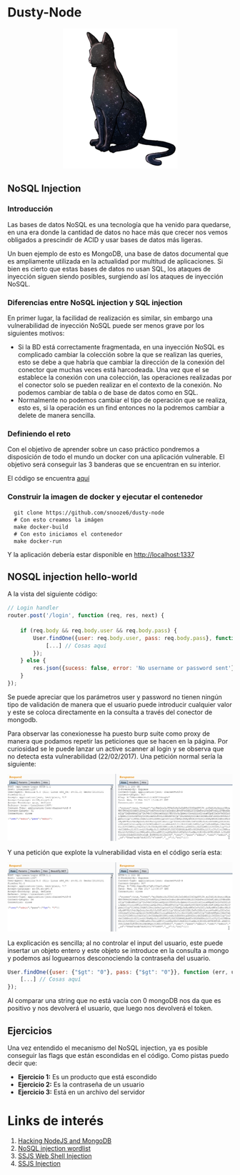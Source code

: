 # Dusty-Node

<div style="text-align:center"><img src ="dusty-project/public/images/cat.jpg" /></div>

## NoSQL Injection

### Introducción

Las bases de datos NoSQL es una tecnología que ha venido para quedarse, en una era donde la cantidad de datos no hace más que crecer nos vemos obligados a prescindir de ACID y usar bases de datos más ligeras.

Un buen ejemplo de esto es MongoDB, una base de datos documental que es ampliamente utilizada en la actualidad por multitud de aplicaciones. Si bien es cierto que estas bases de datos no usan SQL, los ataques de inyección siguen siendo posibles, surgiendo así los ataques de inyección NoSQL.

### Diferencias entre NoSQL injection y SQL injection

En primer lugar, la facilidad de realización es similar, sin embargo una vulnerabilidad de inyección NoSQL puede ser menos grave por los siguientes motivos:

* Si la BD está correctamente fragmentada, en una inyección NoSQL es complicado cambiar la colección sobre la que se realizan las queries, esto se debe a que habría que cambiar la dirección de la conexión del conector que muchas veces está harcodeada. Una vez que el se establece la conexión con una colección, las operaciones realizadas por el conector solo se pueden realizar en el contexto de la conexión. No podemos cambiar de tabla o de base de datos como en SQL.
* Normalmente no podemos cambiar el tipo de operación que se realiza, esto es, si la operación es un find entonces no la podremos cambiar a delete de manera sencilla.

### Definiendo el reto

Con el objetivo de aprender sobre un caso práctico pondremos a disposición de todo el mundo un docker con una aplicación vulnerable. El objetivo será conseguir las 3 banderas que se encuentran en su interior.

El código se encuentra [aquí](https://github.com/snooze6/dusty-node)

### Construir la imagen de docker y ejecutar el contenedor

```shell
  git clone https://github.com/snooze6/dusty-node
  # Con esto creamos la imágen
  make docker-build
  # Con esto iniciamos el contenedor
  make docker-run
```

Y la aplicación debería estar disponible en [http://localhost:1337](http://localhost:1337)

## NOSQL injection hello-world

A la vista del siguiente código:

```javascript
// Login handler
router.post('/login', function (req, res, next) {

    if (req.body && req.body.user && req.body.pass) {
        User.findOne({user: req.body.user, pass: req.body.pass}, function (err, user) {
            [...] // Cosas aquí
        });
    } else {
        res.json({sucess: false, error: 'No username or password sent'})
    }
});
```

Se puede apreciar que los parámetros user y password no tienen ningún tipo de validación de manera que el usuario puede introducir cualquier valor y este se coloca directamente en la consulta a través del conector de mongodb.

Para observar las conexionesse ha puesto burp suite como proxy de manera que podamos repetir las peticiones que se hacen en la página. Por curiosidad se le puede lanzar un active scanner al login y se observa que no detecta esta vulnerabilidad (22/02/2017). Una petición normal sería la siguiente:

![](evidences/ev1.png)

Y una petición que explote la vulnerabilidad vista en el código sería esta:

![](evidences/ev2.png)

La explicación es sencilla; al no controlar el input del usuario, este puede insertar un objeto entero y este objeto se introduce en la consulta a mongo y podemos así loguearnos desconociendo la contraseña del usuario.

```javascript
User.findOne({user: {"$gt": "0"}, pass: {"$gt": "0"}}, function (err, user) {
    [...] // Cosas aquí
});
```

Al comparar una string que no está vacía con 0 mongoDB nos da que es positivo y nos devolverá el usuario, que luego nos devolverá el token.

## Ejercicios

Una vez entendido el mecanismo del NoSQL injection, ya es posible conseguir las flags que están escondidas en el código. Como pistas puedo decir que:

* __Ejercicio 1:__ Es un producto que está escondido
* __Ejercicio 2:__ Es la contraseña de un usuario
* __Ejercicio 3:__ Está en un archivo del servidor

# Links de interés

1. [Hacking NodeJS and MongoDB](http://blog.websecurify.com/2014/08/hacking-nodejs-and-mongodb.html)
2. [NoSQL injection wordlist](https://github.com/cr0hn/nosqlinjection_wordlists/blob/master/mongodb_nosqli.txt)
3. [SSJS Web Shell Injection](https://s1gnalcha0s.github.io/node/2015/01/31/SSJS-webshell-injection.html)
4. [SSJS Injection](http://hydrasky.com/network-security/server-side-javascript-injection-ssjs/)
